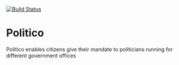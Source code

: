 
[![Build Status](https://travis-ci.org/ekikoh/Politico.svg?branch=develop)](https://travis-ci.org/ekikoh/Politico)
# Politico
Politico enables citizens give their mandate to politicians running for different government offices


